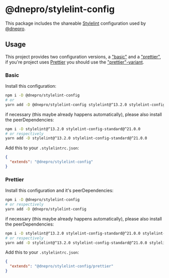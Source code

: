 # @dnepro/stylelint-config

This package includes the shareable [Stylelint](https://stylelint.io/) configuration used by [@dnepro](https://github.com/dnepro).

## Usage

This project provides two configuration versions, a ["basic"](#basic) and a ["prettier"](#prettier), if you're project uses [Prettier](https://prettier.io/) you should use the ["prettier"-variant](#prettier).

### Basic

Install this configuration:

```bash
npm i -D @dnepro/stylelint-config 
# or
yarn add -D @dnepro/stylelint-config stylelint@^13.2.0 stylelint-config-standard@^21.0.0
```

if necessary (this maybe already happens automatically), please also install the peerDependencies:

```bash
npm i -D stylelint@^13.2.0 stylelint-config-standard@^21.0.0
# or respectively
yarn add -D stylelint@^13.2.0 stylelint-config-standard@^21.0.0
```

Add this to your `.stylelintrc.json`:

```json
{
  "extends": "@dnepro/stylelint-config"
}
```

### Prettier

Install this configuration and it's peerDependencies:

```bash
npm i -D @dnepro/stylelint-config
# or respectively
yarn add -D @dnepro/stylelint-config
```

if necessary (this maybe already happens automatically), please also install the peerDependencies:

```bash
npm i -D stylelint@^13.2.0 stylelint-config-standard@^21.0.0 stylelint-config-prettier@^8.0.1
# or respectively
yarn add -D stylelint@^13.2.0 stylelint-config-standard@^21.0.0 stylelint-config-prettier@^8.0.1
```

Add this to your `.stylelintrc.json`:

```json
{
  "extends": "@dnepro/stylelint-config/prettier"
}
```
